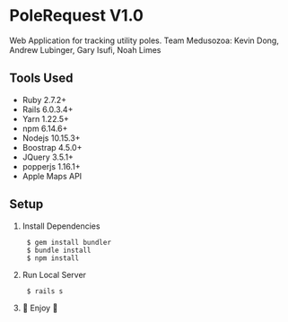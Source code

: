 # PoleRequest V1.0
Web Application for tracking utility poles.
Team Medusozoa: Kevin Dong, Andrew Lubinger, Gary Isufi, Noah Limes

## Tools Used
* Ruby 2.7.2+
* Rails 6.0.3.4+
* Yarn 1.22.5+
* npm 6.14.6+
* Nodejs 10.15.3+
* Boostrap 4.5.0+
* JQuery 3.5.1+
* popperjs 1.16.1+
* Apple Maps API

## Setup
1. Install Dependencies


        $ gem install bundler
        $ bundle install
        $ npm install


2. Run Local Server


        $ rails s


3. :beers: Enjoy :beers:

